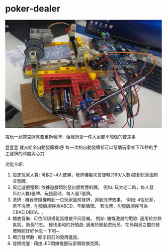 # poker-dealer

![](https://github.com/rayquazacxj/poker-dealer/blob/master/poker%20dealer.png)

每玩一局撲克牌就要重新發牌，但發牌是一件大家都不想做的苦差事

登登登 就交給全自動發牌機吧!
每一次的自動發牌都可以幫助玩家省下70秒的手工發牌的時間與心力! 

功能介紹:

1. 設定玩家人數: 可供2~4人使用，發牌機每次會旋轉(360/人數)度到玩家面前並發牌。
2. 設定遊戲種類: 依據遊戲類別發出想對應的牌。 例如: 玩大老二時，每人發(52/人數)張牌、玩接龍時，每人發7張牌。
3. 洗牌       : 機器會隨機轉到一位玩家面前發牌，達到洗牌效果。 
                例如: 4位玩家，若不洗牌，則發牌順序為ABCD，不斷循環。 
                              若洗牌，則發牌順序可為CBAD,DBCA...。
4. 播放音樂   : 可依照現場氣氛播放不同音樂。
               例如: 慷慨激昂的戰歌: 適用於炒熱氣氛，助長鬥志。
                     輕快柔和的抒情曲: 適用於輕鬆遊玩局，在局與局之間的發牌時間好好休息一下吧~
5. 顯示發牌數 : 顯示目前的發牌進度。
6. 發牌提醒   : 藉由LED閃爍提醒玩家領取撲克牌。

